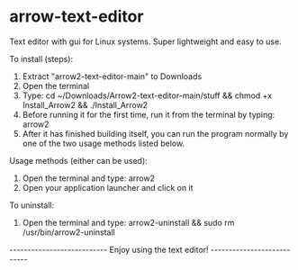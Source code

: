 # arrow-text-editor

Text editor with gui for Linux systems. Super lightweight and easy to use.

To install (steps):

1) Extract "arrow2-text-editor-main" to Downloads
2) Open the terminal
3) Type: cd ~/Downloads/Arrow2-text-editor-main/stuff && chmod +x Install_Arrow2 && ./Install_Arrow2
4) Before running it for the first time, run it from the terminal by typing: arrow2
5) After it has finished building itself, you can run the program normally by one of the two usage methods listed below.

Usage methods (either can be used):

1) Open the terminal and type: arrow2
2) Open your application launcher and click on it

To uninstall:

1) Open the terminal and type: arrow2-uninstall && sudo rm /usr/bin/arrow2-uninstall

--------------------------- Enjoy using the text editor! ---------------------------
